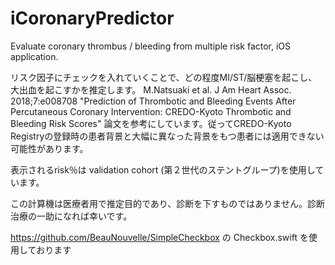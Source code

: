 #  iCoronaryPredictor


Evaluate coronary thrombus / bleeding from multiple risk factor, iOS application.

 リスク因子にチェックを入れていくことで、どの程度MI/ST/脳梗塞を起こし、大出血を起こすかを推定します。
M.Natsuaki et al. J Am Heart Assoc. 2018;7:e008708 "Prediction of Thrombotic and Bleeding Events After Percutaneous Coronary Intervention: CREDO-Kyoto Thrombotic and Bleeding Risk Scores" 論文を参考にしています。従ってCREDO-Kyoto Registryの登録時の患者背景と大幅に異なった背景をもつ患者には適用できない可能性があります。

表示されるrisk％は validation cohort (第２世代のステントグループ)を使用しています。

この計算機は医療者用で推定目的であり、診断を下すものではありません。診断治療の一助になれば幸いです。

https://github.com/BeauNouvelle/SimpleCheckbox の Checkbox.swift を使用しております
